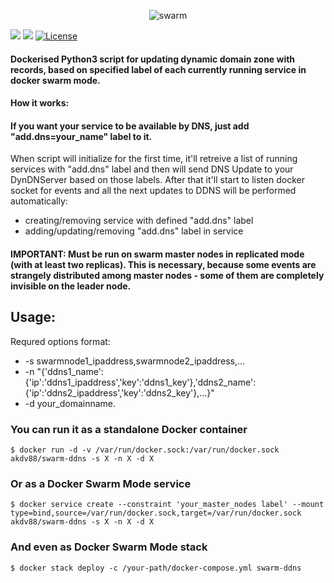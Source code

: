 
<p align="center">
<img src="https://www.tuleap.org/sites/default/files/docker-swarm.jpg" alt="swarm" title="swarm" />
</p>

[![](https://images.microbadger.com/badges/image/akdv88/swarm-ddns.svg)](https://microbadger.com/images/akdv88/swarm-ddns "Get your own image badge on microbadger.com")
[![](https://images.microbadger.com/badges/version/akdv88/swarm-ddns.svg)](https://microbadger.com/images/akdv88/swarm-ddns "Get your own version badge on microbadger.com")
[![License](https://img.shields.io/badge/license-MIT-blue.svg)](https://github.com/akdv88/swarm-ddns/blob/master/LICENSE.md)

#### Dockerised Python3 script for updating dynamic domain zone with records, based on specified label of each currently running service in docker swarm mode.

#### How it works:
#### If you want your service to be available by DNS, just add "add.dns=your_name" label to it.
When script will initialize for the first time, it'll retreive a list of running services with "add.dns" label and then will send DNS Update to your DynDNServer based on those labels. After that it'll start to listen docker socket for events and all the next updates to DDNS will be performed automatically:
* creating/removing service with defined "add.dns" label
* adding/updating/removing "add.dns" label in service

#### IMPORTANT: Must be run on swarm master nodes in replicated mode (with at least two replicas). This is necessary, because some events are strangely distributed among master nodes - some of them are completely invisible on the leader node.

## Usage:

Requred options format:
* -s swarmnode1_ipaddress,swarmnode2_ipaddress,...
* -n "{'ddns1_name':{'ip':'ddns1_ipaddress','key':'ddns1_key'},'ddns2_name':{'ip':'ddns2_ipaddress','key':'ddns2_key'},...}"
* -d your_domainname.

### You can run it as a standalone Docker container
```
$ docker run -d -v /var/run/docker.sock:/var/run/docker.sock akdv88/swarm-ddns -s X -n X -d X
```
### Or as a Docker Swarm Mode service
```
$ docker service create --constraint 'your_master_nodes label' --mount type=bind,source=/var/run/docker.sock,target=/var/run/docker.sock akdv88/swarm-ddns -s X -n X -d X
```
### And even as Docker Swarm Mode stack
```
$ docker stack deploy -c /your-path/docker-compose.yml swarm-ddns
```
